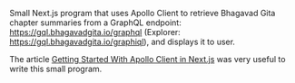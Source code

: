 Small Next.js program that uses Apollo Client to retrieve Bhagavad Gita chapter summaries from a GraphQL endpoint: https://gql.bhagavadgita.io/graphql (Explorer: https://gql.bhagavadgita.io/graphiql), and displays it to user.

The article [Getting Started With Apollo Client in Next.js](https://www.apollographql.com/blog/next-js-getting-started) was very useful to write this small program.
